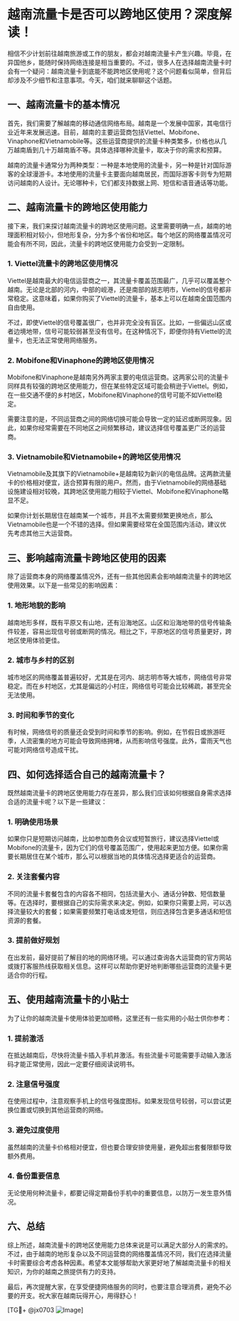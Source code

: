 # 越南流量卡是否可以跨地区使用？深度解读！

相信不少计划前往越南旅游或工作的朋友，都会对越南流量卡产生兴趣。毕竟，在异国他乡，能随时保持网络连接是相当重要的。不过，很多人在选择越南流量卡时会有一个疑问：越南流量卡到底能不能跨地区使用呢？这个问题看似简单，但背后却涉及不少细节和注意事项。今天，咱们就来聊聊这个话题。

## 一、越南流量卡的基本情况

首先，我们需要了解越南的移动通信网络布局。越南是一个发展中国家，其电信行业近年来发展迅速。目前，越南的主要运营商包括Viettel、Mobifone、Vinaphone和Vietnamobile等。这些运营商提供的流量卡种类繁多，价格也从几万越南盾到几十万越南盾不等。具体选择哪种流量卡，取决于你的需求和预算。

越南的流量卡通常分为两种类型：一种是本地使用的流量卡，另一种是针对国际游客的全球漫游卡。本地使用的流量卡主要面向越南居民，而国际游客卡则专为短期访问越南的人设计。无论哪种卡，它们都支持数据上网、短信和语音通话等功能。

## 二、越南流量卡的跨地区使用能力

接下来，我们来探讨越南流量卡的跨地区使用问题。这里需要明确一点，越南的地理面积相对较小，但地形复杂，分为多个省份和地区。每个地区的网络覆盖情况可能会有所不同，因此，流量卡的跨地区使用能力会受到一定限制。

### 1. Viettel流量卡的跨地区使用情况

Viettel是越南最大的电信运营商之一，其流量卡覆盖范围最广，几乎可以覆盖整个越南。无论是北部的河内，中部的岘港，还是南部的胡志明市，Viettel的信号都非常稳定。这意味着，如果你购买了Viettel的流量卡，基本上可以在越南全国范围内自由使用。

不过，即使Viettel的信号覆盖很广，也并非完全没有盲区。比如，一些偏远山区或者边境地带，信号可能较弱甚至没有信号。在这种情况下，即便你持有Viettel的流量卡，也无法正常使用网络服务。

### 2. Mobifone和Vinaphone的跨地区使用情况

Mobifone和Vinaphone是越南另外两家主要的电信运营商。这两家公司的流量卡同样具有较强的跨地区使用能力，但在某些特定区域可能会稍逊于Viettel。例如，在一些交通不便的乡村地区，Mobifone和Vinaphone的信号可能不如Viettel稳定。

需要注意的是，不同运营商之间的网络切换可能会导致一定的延迟或断网现象。因此，如果你经常需要在不同地区之间频繁移动，建议选择信号覆盖更广泛的运营商。

### 3. Vietnamobile和Vietnamobile+的跨地区使用情况

Vietnamobile及其旗下的Vietnamobile+是越南较为新兴的电信品牌。这两款流量卡的价格相对便宜，适合预算有限的用户。然而，由于Vietnamobile的网络基础设施建设相对较晚，其跨地区使用能力相较于Viettel、Mobifone和Vinaphone略显不足。

如果你计划长期居住在越南某一个城市，并且不太需要频繁更换地点，那么Vietnamobile也是一个不错的选择。但如果需要经常在全国范围内活动，建议优先考虑其他三大运营商。

## 三、影响越南流量卡跨地区使用的因素

除了运营商本身的网络覆盖情况外，还有一些其他因素会影响越南流量卡的跨地区使用效果。以下是一些常见的影响因素：

### 1. 地形地貌的影响

越南地形多样，既有平原又有山地，还有沿海地区。山区和沿海地带的信号传输条件较差，容易出现信号弱或断网的情况。相比之下，平原地区的信号质量更好，跨地区使用体验更佳。

### 2. 城市与乡村的区别

城市地区的网络覆盖普遍较好，尤其是在河内、胡志明市等大城市，网络信号非常稳定。而在乡村地区，尤其是偏远的小村庄，网络信号可能会比较稀疏，甚至完全无法使用。

### 3. 时间和季节的变化

有时候，网络信号的质量还会受到时间和季节的影响。例如，在节假日或旅游旺季，人流密集的地方可能会导致网络拥堵，从而影响信号强度。此外，雷雨天气也可能对网络信号造成干扰。

## 四、如何选择适合自己的越南流量卡？

既然越南流量卡的跨地区使用能力存在差异，那么我们应该如何根据自身需求选择合适的流量卡呢？以下是一些建议：

### 1. 明确使用场景

如果你只是短期访问越南，比如参加商务会议或短暂旅行，建议选择Viettel或Mobifone的流量卡，因为它们的信号覆盖范围广，使用起来更加方便。如果你需要长期居住在某个城市，那么可以根据当地的具体情况选择更适合的运营商。

### 2. 关注套餐内容

不同的流量卡套餐包含的内容各不相同，包括流量大小、通话分钟数、短信数量等。在选择时，要根据自己的实际需求来决定。例如，如果你只需要上网，可以选择流量较大的套餐；如果需要频繁打电话或发短信，则应选择包含更多通话和短信资源的套餐。

### 3. 提前做好规划

在出发前，最好提前了解目的地的网络环境。可以通过查询各大运营商的官方网站或拨打客服热线获取相关信息。这样可以帮助你更好地判断哪些运营商的流量卡更适合你的行程。

## 五、使用越南流量卡的小贴士

为了让你的越南流量卡使用体验更加顺畅，这里还有一些实用的小贴士供你参考：

### 1. 提前激活

在抵达越南后，尽快将流量卡插入手机并激活。有些流量卡可能需要手动输入激活码才能正常使用，因此一定要仔细阅读说明书。

### 2. 注意信号强度

在使用过程中，注意观察手机上的信号强度图标。如果发现信号较弱，可以尝试更换位置或切换到其他运营商的网络。

### 3. 避免过度使用

虽然越南的流量卡价格相对便宜，但也要合理安排使用量，避免超出套餐限额导致额外费用。

### 4. 备份重要信息

无论使用何种流量卡，都要记得定期备份手机中的重要信息，以防万一发生意外情况。

## 六、总结

综上所述，越南流量卡的跨地区使用能力总体来说是可以满足大部分人的需求的。不过，由于越南的地形复杂以及不同运营商的网络覆盖情况不同，我们在选择流量卡时需要综合考虑各种因素。希望本文能够帮助大家更好地了解越南流量卡的相关知识，为你的越南之旅提供有力的支持。

最后，再次提醒大家，在享受便捷网络服务的同时，也要注意合理消费，避免不必要的开支。祝大家在越南玩得开心，用得舒心！

[TG💪+ @jx0703 ![Image](https://github.com/user-attachments/assets/dbca1d08-cadb-493c-b0ec-ad6f7a83f270)]